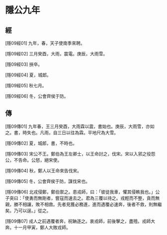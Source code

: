 # 隱公九年

## 經 <a name="01Yin09Jing"></a>

<a name="01Yin09Jing01">[隱09經01]</a> 九年，春，天子使南季來聘。

<a name="01Yin09Jing02">[隱09經02]</a> 三月癸酉，大雨，震電。庚辰，大雨雪。

<a name="01Yin09Jing03">[隱09經03]</a> 挾卒。

<a name="01Yin09Jing04">[隱09經04]</a> 夏，城郎。

<a name="01Yin09Jing05">[隱09經05]</a> 秋七月。

<a name="01Yin09Jing06">[隱09經06]</a> 冬，公會齊侯于防。

## 傳 <a name="01Yin09Zhuan"></a>

<a name="01Yin09Zhuan01">[隱09傳01]</a> 九年春，王三月癸酉，大雨霖以震，書始也。庚辰，大雨雪，亦如之。書，時失也。凡雨，自三日以往為霖。平地尺為大雪。

<a name="01Yin09Zhuan02">[隱09傳02]</a> 夏，城郎，書，不時也。

<a name="01Yin09Zhuan03">[隱09傳03]</a> 宋公不王。鄭伯為王左卿士，以王命討之，伐宋。宋以入郛之役怨公，不告命。公怒，絕宋使。

<a name="01Yin09Zhuan04">[隱09傳04]</a> 秋，鄭人以王命來告伐宋。

<a name="01Yin09Zhuan05">[隱09傳05]</a> 冬，公會齊侯于防，謀伐宋也。

<a name="01Yin09Zhuan06">[隱09傳06]</a> 北戎侵鄭，鄭伯禦之。患戎師，曰：「彼徒我車，懼其侵軼我也。」公子突曰：「使勇而無剛者，嘗寇而速去之。君為三覆以待之。戎輕而不整，貪而無親，勝不相讓，敗不相救。先者見獲必務進，進而遇覆必速奔，後者不救，則無繼矣。乃可以逞。」從之。

<a name="01Yin09Zhuan07">[隱09傳07]</a> 戎人之前遇覆者奔，祝聃逐之。衷戎師，前後擊之，盡殪。戎師大奔。十一月甲寅，鄭人大敗戎師。


